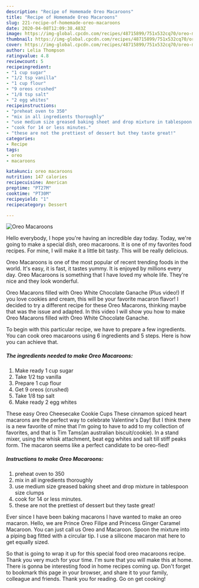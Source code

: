 ```yaml
---
description: "Recipe of Homemade Oreo Macaroons"
title: "Recipe of Homemade Oreo Macaroons"
slug: 221-recipe-of-homemade-oreo-macaroons
date: 2020-04-08T12:09:38.483Z
image: https://img-global.cpcdn.com/recipes/48715899/751x532cq70/oreo-macaroons-recipe-main-photo.jpg
thumbnail: https://img-global.cpcdn.com/recipes/48715899/751x532cq70/oreo-macaroons-recipe-main-photo.jpg
cover: https://img-global.cpcdn.com/recipes/48715899/751x532cq70/oreo-macaroons-recipe-main-photo.jpg
author: Lelia Thompson
ratingvalue: 4.8
reviewcount: 5
recipeingredient:
- "1 cup sugar"
- "1/2 tsp vanilla"
- "1 cup flour"
- "9 oreos crushed"
- "1/8 tsp salt"
- "2 egg whites"
recipeinstructions:
- "preheat oven to 350"
- "mix in all ingredients thoroughly"
- "use medium size greased baking sheet and drop mixture in tablespoon size clumps"
- "cook for 14 or less minutes."
- "these are not the prettiest of dessert but they taste great!"
categories:
- Recipe
tags:
- oreo
- macaroons

katakunci: oreo macaroons 
nutrition: 147 calories
recipecuisine: American
preptime: "PT27M"
cooktime: "PT30M"
recipeyield: "1"
recipecategory: Dessert

---
```



![Oreo Macaroons](https://img-global.cpcdn.com/recipes/48715899/751x532cq70/oreo-macaroons-recipe-main-photo.jpg)

Hello everybody, I hope you're having an incredible day today. Today, we're going to make a special dish, oreo macaroons. It is one of my favorites food recipes. For mine, I will make it a little bit tasty. This will be really delicious.

Oreo Macaroons is one of the most popular of recent trending foods in the world. It's easy, it is fast, it tastes yummy. It is enjoyed by millions every day. Oreo Macaroons is something that I have loved my whole life. They're nice and they look wonderful.

Oreo Macarons filled with Oreo White Chocolate Ganache (Plus video!) If you love cookies and cream, this will be your favorite macaron flavor! I decided to try a different recipe for these Oreo Macarons, thinking maybe that was the issue and adapted. In this video I will show you how to make Oreo Macarons filled with Oreo White Chocolate Ganache.


To begin with this particular recipe, we have to prepare a few ingredients. You can cook oreo macaroons using 6 ingredients and 5 steps. Here is how you can achieve that.

<!--inarticleads1-->

##### The ingredients needed to make Oreo Macaroons:

1. Make ready 1 cup sugar
1. Take 1/2 tsp vanilla
1. Prepare 1 cup flour
1. Get 9 oreos (crushed)
1. Take 1/8 tsp salt
1. Make ready 2 egg whites


These easy Oreo Cheesecake Cookie Cups These cinnamon spiced heart macarons are the perfect way to celebrate Valentine&#39;s Day! But I think there is a new favorite of mine that I&#39;m going to have to add to my collection of favorites, and that is Tim Tams(an australian biscuit/cookie). In a stand mixer, using the whisk attachment, beat egg whites and salt till stiff peaks form. The macaron seems like a perfect candidate to be oreo-fied! 

<!--inarticleads2-->

##### Instructions to make Oreo Macaroons:

1. preheat oven to 350
1. mix in all ingredients thoroughly
1. use medium size greased baking sheet and drop mixture in tablespoon size clumps
1. cook for 14 or less minutes.
1. these are not the prettiest of dessert but they taste great!


Ever since I have been baking macarons I have wanted to make an oreo macaron. Hello, we are Prince Oreo Filipe and Princess Ginger Caramel Macaroon. You can just call us Oreo and Macaroon. Spoon the mixture into a piping bag fitted with a circular tip. I use a silicone macaron mat here to get equally sized. 

So that is going to wrap it up for this special food oreo macaroons recipe. Thank you very much for your time. I'm sure that you will make this at home. There is gonna be interesting food in home recipes coming up. Don't forget to bookmark this page in your browser, and share it to your family, colleague and friends. Thank you for reading. Go on get cooking!

